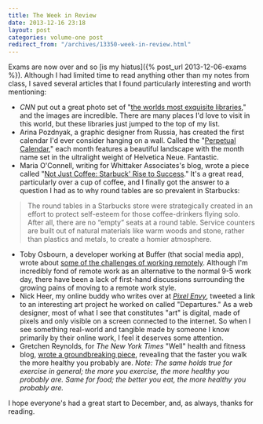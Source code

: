 ```yaml
---
title: The Week in Review
date: 2013-12-16 23:18
layout: post
categories: volume-one post
redirect_from: "/archives/13350-week-in-review.html"
---
```



Exams are now over and so [is my hiatus]({% post_url 2013-12-06-exams %}). Although I had limited time to read anything other than my notes from class, I saved several articles that I found particularly interesting and worth mentioning: 

- _CNN_ put out a great photo set of "[the worlds most exquisite libraries](http://www.cnn.com/2013/11/27/world/gallery/most-beautiful-libraries-in-the-world)," and the images are incredible. There are many places I'd love to visit in this world, but these libraries just jumped to the top of my list. 
- Arina Pozdnyak, a graphic designer from Russia, has created the first calendar I'd ever consider hanging on a wall. Called the "[Perpetual Calendar](http://www.behance.net/gallery/Perpetual-Calendar/11908945)," each month features a beautiful landscape with the month name set in the ultralight weight of Helvetica Neue. Fantastic. 
- Maria O'Connell, writing for Whittaker Associates's blog, wrote a piece called "[Not Just Coffee: Starbuck' Rise to Success](http://whittakerassociates.com/not-just-coffee-starbucks%E2%80%99-rise-to-success/)." It's a great read, particularly over a cup of coffee, and I finally got the answer to a question I had as to why round tables are so prevalent in Starbucks: 

> The round tables in a Starbucks store were strategically created in an effort to protect self-esteem for those coffee-drinkers flying solo. After all, there are no “empty” seats at a round table. Service counters are built out of natural materials like warm woods and stone, rather than plastics and metals, to create a homier atmosphere.

- Toby Osbourn, a developer working at Buffer (that social media app), wrote about [some of the challenges of working remotely](http://tosbourn.com/2013/12/productivity/the-problems-i-am-facing-with-being-able-to-work-whenever-i-want/). Although I'm incredibly fond of remote work as an alternative to the normal 9-5 work day, there have been a lack of first-hand discussions surrounding the growing pains of moving to a remote work style. 
- Nick Heer, my online buddy who writes over at _[Pixel Envy](http://pxlnvy.com)_, tweeted a link to an interesting art project he worked on called "Departures." As a web designer, most of what I see that constitutes "art" is digital, made of pixels and only visible on a screen connected to the internet. So when I see something real-world and tangible made by someone I know primarily by their online work, I feel it deserves some attention. 
- Gretchen Reynolds, for _The New York Times_ "Well" health and fitness blog, [wrote a groundbreaking piece](http://well.blogs.nytimes.com/2013/12/04/why-a-brisk-walk-is-better/), revealing that the faster you walk the more healthy you probably are. _Note: The same holds true for exercise in general; the more you exercise, the more healthy you probably are. Same for food; the better you eat, the more healthy you probably are._  

I hope everyone's had a great start to December, and, as always, thanks for reading. 
